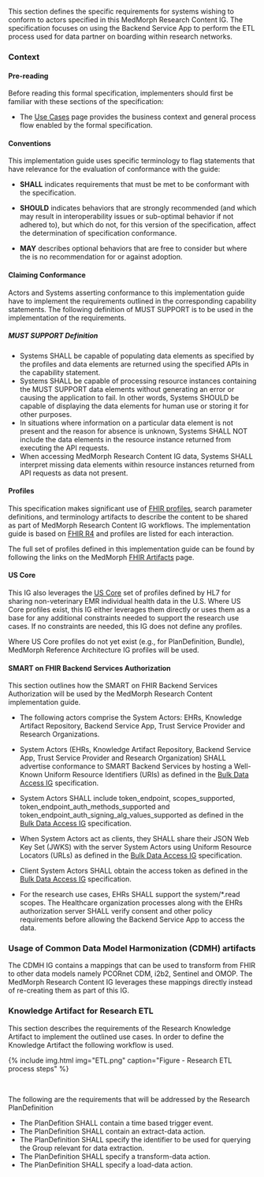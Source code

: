 This section defines the specific requirements for systems wishing to conform to actors specified in this MedMorph Research Content IG.  The specification focuses on using the Backend Service App to perform the ETL process used for data partner on boarding within research networks.

### Context

#### Pre-reading
Before reading this formal specification, implementers should first be familiar with these sections of the specification:

* The [Use Cases](usecases.html) page provides the business context and general process flow enabled by the formal specification.


#### Conventions
This implementation guide uses specific terminology to flag statements that have relevance for the evaluation of conformance with the guide:

* **SHALL** indicates requirements that must be met to be conformant with the specification.

* **SHOULD** indicates behaviors that are strongly recommended (and which may result in interoperability issues or sub-optimal behavior if not adhered to), but which do not, for this version of the specification, affect the determination of specification conformance.

* **MAY** describes optional behaviors that are free to consider but where the is no recommendation for or against adoption.


#### Claiming Conformance 

Actors and Systems asserting conformance to this implementation guide have to implement the requirements outlined in the corresponding capability statements. The following definition of MUST SUPPORT is to be used in the implementation of the requirements.

##### MUST SUPPORT Definition

* Systems SHALL be capable of populating data elements as specified by the profiles and data elements are returned using the specified APIs in the capability statement.
* Systems SHALL be capable of processing resource instances containing the MUST SUPPORT data elements without generating an error or causing the application to fail. In other words, Systems SHOULD be capable of displaying the data elements for human use or storing it for other purposes.
* In situations where information on a particular data element is not present and the reason for absence is unknown, Systems SHALL NOT include the data elements in the resource instance returned from executing the API requests.
* When accessing MedMorph Research Content IG data, Systems SHALL interpret missing data elements within resource instances returned from API requests as data not present.


#### Profiles
This specification makes significant use of [FHIR profiles]({{site.data.fhir.path}}profiling.html), search parameter definitions, and terminology artifacts to describe the content to be shared as part of MedMorph Research Content IG workflows. The implementation guide is based on [FHIR R4]({{site.data.fhir.path}}) and profiles are listed for each interaction.

The full set of profiles defined in this implementation guide can be found by following the links on the MedMorph [FHIR Artifacts](artifacts.html) page.


#### US Core

This IG also leverages the [US Core](http://hl7.org/fhir/us/core) set of profiles defined by HL7 for sharing non-veterinary EMR individual health data in the U.S.  Where US Core profiles exist, this IG either leverages them directly or uses them as a base for any additional constraints needed to support the research use cases.  If no constraints are needed, this IG does not define any profiles.

Where US Core profiles do not yet exist (e.g., for PlanDefinition, Bundle), MedMorph Reference Architecture IG profiles will be used.


#### SMART on FHIR Backend Services Authorization
This section outlines how the SMART on FHIR Backend Services Authorization will be used by the MedMorph Research Content  implementation guide. 

* The following actors comprise the System Actors: EHRs, Knowledge Artifact Repository, Backend Service App, Trust Service Provider and Research Organizations.

* System Actors (EHRs, Knowledge Artifact Repository, Backend Service App, Trust Service Provider and Research Organization) SHALL advertise conformance to SMART Backend Services by hosting a Well-Known Uniform Resource Identifiers (URIs) as defined in the [Bulk Data Access IG](http://hl7.org/fhir/uv/bulkdata/export/index.html) specification.

* System Actors SHALL include token_endpoint, scopes_supported, token_endpoint_auth_methods_supported and token_endpoint_auth_signing_alg_values_supported as defined in the [Bulk Data Access IG](http://hl7.org/fhir/uv/bulkdata/export/index.html) specification.

* When System Actors act as clients, they SHALL share their JSON Web Key Set (JWKS) with the server System Actors using Uniform Resource Locators (URLs) as defined in the [Bulk Data Access IG](http://hl7.org/fhir/uv/bulkdata/export/index.html) specification.

* Client System Actors SHALL obtain the access token as defined in the [Bulk Data Access IG](http://hl7.org/fhir/uv/bulkdata/export/index.html) specification.

* For the research use cases, EHRs SHALL support the system/*.read scopes. The Healthcare organization processes along with the EHRs authorization server SHALL verify consent and other policy requirements before allowing the Backend Service App to access the data.


### Usage of Common Data Model Harmonization (CDMH) artifacts 

The CDMH IG contains a mappings that can be used to transform from FHIR to other data models namely PCORnet CDM, i2b2, Sentinel and OMOP. The MedMorph Research Content IG leverages these mappings directly instead of re-creating them as part of this IG. 

### Knowledge Artifact for Research ETL

This section describes the requirements of the Research Knowledge Artifact to implement the outlined use cases. In order to define the Knowledge Artifact the following workflow is used. 


{% include img.html img="ETL.png" caption="Figure  - Research ETL process steps" %}


<br/>

The following are the requirements that will be addressed by the Research PlanDefinition

* The PlanDefition SHALL contain a time based trigger event.
* The PlanDefinition SHALL contain an extract-data action.
* The PlanDefinition SHALL specify the identifier to be used for querying the Group relevant for data extraction.
* The PlanDefinition SHALL specify a transform-data action.
* The PlanDefinition SHALL specify a load-data action. 


